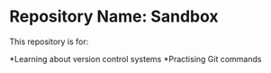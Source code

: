 # Repository Name: Sandbox

This repository is for:

*Learning about version control systems
*Practising Git commands
